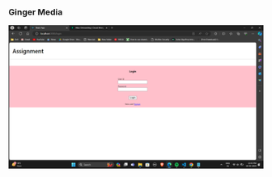 ### Ginger Media
![Image First](https://github.com/Varunma82/gingermedia/blob/master/Screenshot%20(105).png)
